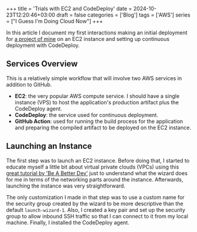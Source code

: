 +++
title = 'Trials with EC2 and CodeDeploy'
date = 2024-10-23T12:20:46+03:00
draft = false
categories = ['Blog']
tags = ['AWS']
series = ["I Guess I'm Doing Cloud Now"]
+++

In this article I document my first interactions making an initial deployment
for [a project of mine](https://github.com/waseem-medhat/skillstackr) on an EC2
instance and setting up continuous deployment with CodeDeploy.

## Services Overview

This is a relatively simple workflow that will involve two AWS services in
addition to GitHub.

- **EC2**: the very popular AWS compute service. I should have a single
instance (VPS) to host the application's production artifact plus the
CodeDeploy agent.
- **CodeDeploy**: the service used for continuous deployment.
- **GitHub Action**: used for running the build process for the application and preparing the compiled artifact to be deployed on the EC2 instance.

## Launching an Instance

The first step was to launch an EC2 instance. Before doing that, I started to
educate myself a little bit about virtual private clouds (VPCs) using this
[great tutorial by 'Be A Better Dev'](https://youtu.be/3FumWkHSusY) just to
understand what the wizard does for me in terms of the networking parts around
the instance. Afterwards, launching the instance was very straightforward.

The only customization I made in that step was to use a custom name for the
security group created by the wizard to be more descriptive than the default
`launch-wizard-1`. Also, I created a key pair and set up the security group to
allow inbound SSH traffic so that I can connect to it from my local machine.
Finally, I installed the CodeDeploy agent.

## 
